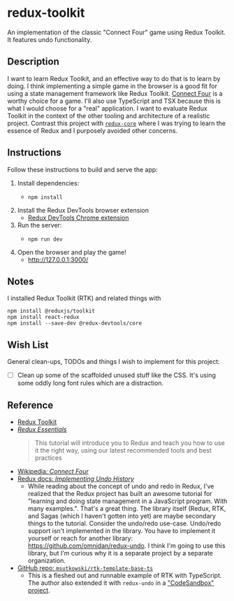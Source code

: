 # redux-toolkit

An implementation of the classic "Connect Four" game using Redux Toolkit. It features undo functionality.


## Description

I want to learn Redux Toolkit, and an effective way to do that is to learn by doing. I think implementing a simple game
in the browser is a good fit for using a state management framework like Redux Toolkit. [Connect Four](https://en.wikipedia.org/wiki/Connect_Four)
is a worthy choice for a game. I'll also use TypeScript and TSX because this is what I would choose for a "real" application.
I want to evaluate Redux Toolkit in the context of the other tooling and architecture of a realistic project. Contrast
this project with [`redux-core`](../redux-core/) where I was trying to learn the essence of Redux and I purposely avoided
other concerns.


## Instructions

Follow these instructions to build and serve the app:

1. Install dependencies:
    * ```shell
      npm install
      ```
2. Install the Redux DevTools browser extension
    * [Redux DevTools Chrome extension](https://chrome.google.com/webstore/detail/redux-devtools/lmhkpmbekcpmknklioeibfkpmmfibljd?hl=en)
3. Run the server:
    * ```shell
      npm run dev
      ```
4. Open the browser and play the game!
    * <http://127.0.0.1:3000/>


## Notes

I installed Redux Toolkit (RTK) and related things with

```shell
npm install @reduxjs/toolkit
npm install react-redux
npm install --save-dev @redux-devtools/core
```


## Wish List

General clean-ups, TODOs and things I wish to implement for this project:

* [ ] Clean up some of the scaffolded unused stuff like the CSS. It's using some oddly long font rules which are a
  distraction.


## Reference

* [Redux Toolkit](https://github.com/reduxjs/redux-toolkit)
* [*Redux Essentials*](https://redux.js.org/tutorials/essentials/part-1-overview-concepts)
  > This tutorial will introduce you to Redux and teach you how to use it the right way, using our latest recommended tools and best practices
* [Wikipedia: *Connect Four*](https://en.wikipedia.org/wiki/Connect_Four)
* [Redux docs: *Implementing Undo History*](https://redux.js.org/usage/implementing-undo-history)
  * While reading about the concept of undo and redo in Redux, I've realized that the Redux project has built an awesome
    tutorial for "learning and doing state management in a JavaScript program. With many examples.". That's a great thing.
    The library itself (Redux, RTK, and Sagas (which I haven't gotten into yet) are maybe secondary things to the tutorial.
    Consider the undo/redo use-case. Undo/redo support isn't implemented in the library. You have to implement it yourself
    or reach for another library: <https://github.com/omnidan/redux-undo>. I think I'm going to use this library, but I'm
    curious why it is a separate project by a separate organization.
* [GitHub repo: `msutkowski/rtk-template-base-ts`](https://github.com/msutkowski/rtk-template-base-ts/tree/master/)
  * This is a fleshed out and runnable example of RTK with TypeScript. The author also extended it with `redux-undo` in a
    ["CodeSandbox" project](https://codesandbox.io/s/rtk-redux-undo-example-titr4?file=/src/App.tsx:0-27).
